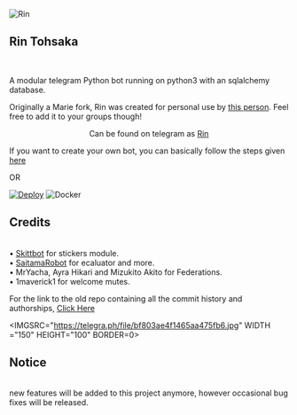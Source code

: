 <IMG SRC = "https://images6.alphacoders.com/652/652708.jpg" ALT ="Rin">
<H2 ALIGN = LEFT>Rin Tohsaka</H2><BR>

A modular telegram Python bot running on python3 with an sqlalchemy database.

Originally a Marie fork, Rin was created for personal use by [this person](https://t.me/TheRealPhoenix). Feel free to add it to your groups though!

<P ALIGN = CENTER>Can be found on telegram as <a href="https://t.me/RinTohsaka_Rbot/">Rin</A></P>

If you want to create your own bot, you can basically follow the steps given [here](https://github.com/PaulSonOfLars/tgbot/blob/master/README.md)

OR

[![Deploy](https://www.herokucdn.com/deploy/button.svg)](https://heroku.com/deploy?template=https://github.com/Shu343/Rin) ![Docker](https://github.com/EagleUnion/Rin/workflows/Docker/badge.svg)

<H2 ALIGN =LEFT>Credits</H2><BR>
• <a href="https://github.com/skittles9823/SkittBot">Skittbot</A> for stickers module.<BR>
• <a href="https://github.com/AnimeKaizoku/SaitamaRobot">SaitamaRobot</A> for ecaluator and more.<BR>
• MrYacha, Ayra Hikari and Mizukito Akito for Federations.<BR>
• 1maverick1 for welcome mutes.<BR>

For the link to the old repo containing all the commit history and authorships, <a href="https://github.com/rsktg/Phoenix.git">Click Here</A>

<IMGSRC="https://telegra.ph/file/bf803ae4f1465aa475fb6.jpg" WIDTH ="150" HEIGHT="100" BORDER=0>
<H2 ALGIN =LEFT>Notice</H2><BR>
new features will be added to this project anymore, however occasional bug fixes will be released.
